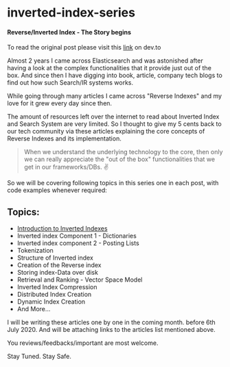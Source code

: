 # inverted-index-series
#### Reverse/Inverted Index - The Story begins
To read the original post please visit this [link](https://dev.to/bhatman/inverted-index-the-story-begins-4l60) on dev.to

Almost 2 years I came across Elasticsearch and was astonished after having a look at the complex functionalities that it provide just out of the box. And since then I have digging into book, article, company tech blogs to find out how such Search/IR systems works.

While going through many articles I came across "Reverse Indexes" and my love for it grew every day since then.

The amount of resources left over the internet to read about Inverted Index and Search System are very limited. So I thought to give my 5 cents back to our tech community via these articles explaining the core concepts of Reverse Indexes and its implementation.

>When we understand the underlying technology to the core, then only we can really appreciate the "out of the box" functionalities that we get in our frameworks/DBs. ✌️

So we will be covering following topics in this series one in each post, with code examples whenever required:
## Topics:
* [Introduction to Inverted Indexes](https://dev.to/hackslanger/introduction-to-inverted-indexes-l04 "Introduction")
* Inverted index Component 1 - Dictionaries
* Inverted index component 2 - Posting Lists
* Tokenization
* Structure of Inverted index
* Creation of the Reverse index
* Storing index-Data over disk
* Retrieval and Ranking - Vector Space Model
* Inverted Index Compression
* Distributed Index Creation
* Dynamic Index Creation
* And More...

I will be writing these articles one by one in the coming month. before 6th July 2020. And will be attaching links to the articles list mentioned above.

You reviews/feedbacks/important are most welcome.

Stay Tuned. Stay Safe.
